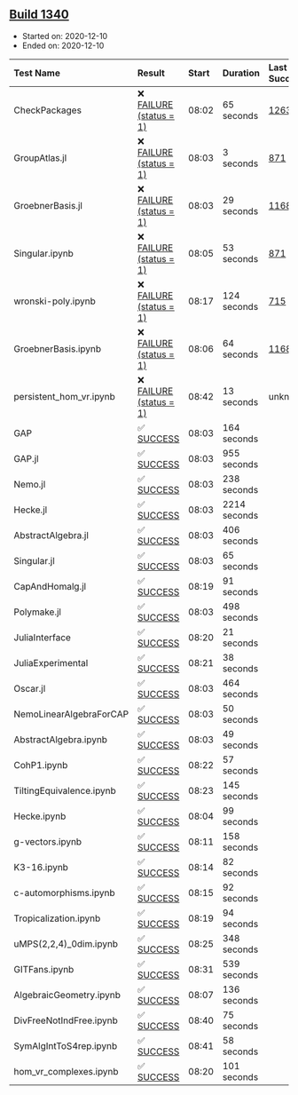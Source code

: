 ## [Build 1340](https://oscarci.mathematik.uni-kl.de/job/oscar-stable/1340/)

* Started on: 2020-12-10
* Ended on: 2020-12-10

| Test Name    | Result | Start | Duration | Last Success | First Failure |
|:-------------|:-------|:------|:---------|:-------------|:--------------|
| CheckPackages | ❌ [FAILURE (status = 1)](https://oscarci.mathematik.uni-kl.de/job/oscar-stable/1340/artifact/logs/build-1340/CheckPackages.log) | 08:02 | 65 seconds | [1263](https://oscarci.mathematik.uni-kl.de/job/oscar-stable/1263/) | [1264](https://oscarci.mathematik.uni-kl.de/job/oscar-stable/1264/) |
| GroupAtlas.jl | ❌ [FAILURE (status = 1)](https://oscarci.mathematik.uni-kl.de/job/oscar-stable/1340/artifact/logs/build-1340/GroupAtlas.jl.log) | 08:03 | 3 seconds | [871](https://oscarci.mathematik.uni-kl.de/job/oscar-stable/871/) | [872](https://oscarci.mathematik.uni-kl.de/job/oscar-stable/872/) |
| GroebnerBasis.jl | ❌ [FAILURE (status = 1)](https://oscarci.mathematik.uni-kl.de/job/oscar-stable/1340/artifact/logs/build-1340/GroebnerBasis.jl.log) | 08:03 | 29 seconds | [1168](https://oscarci.mathematik.uni-kl.de/job/oscar-stable/1168/) | [1169](https://oscarci.mathematik.uni-kl.de/job/oscar-stable/1169/) |
| Singular.ipynb | ❌ [FAILURE (status = 1)](https://oscarci.mathematik.uni-kl.de/job/oscar-stable/1340/artifact/logs/build-1340/Singular.ipynb.log) | 08:05 | 53 seconds | [871](https://oscarci.mathematik.uni-kl.de/job/oscar-stable/871/) | [872](https://oscarci.mathematik.uni-kl.de/job/oscar-stable/872/) |
| wronski-poly.ipynb | ❌ [FAILURE (status = 1)](https://oscarci.mathematik.uni-kl.de/job/oscar-stable/1340/artifact/logs/build-1340/wronski-poly.ipynb.log) | 08:17 | 124 seconds | [715](https://oscarci.mathematik.uni-kl.de/job/oscar-stable/715/) | [716](https://oscarci.mathematik.uni-kl.de/job/oscar-stable/716/) |
| GroebnerBasis.ipynb | ❌ [FAILURE (status = 1)](https://oscarci.mathematik.uni-kl.de/job/oscar-stable/1340/artifact/logs/build-1340/GroebnerBasis.ipynb.log) | 08:06 | 64 seconds | [1168](https://oscarci.mathematik.uni-kl.de/job/oscar-stable/1168/) | [1169](https://oscarci.mathematik.uni-kl.de/job/oscar-stable/1169/) |
| persistent_hom_vr.ipynb | ❌ [FAILURE (status = 1)](https://oscarci.mathematik.uni-kl.de/job/oscar-stable/1340/artifact/logs/build-1340/persistent_hom_vr.ipynb.log) | 08:42 | 13 seconds | unknown | unknown |
| GAP | ✅ [SUCCESS](https://oscarci.mathematik.uni-kl.de/job/oscar-stable/1340/artifact/logs/build-1340/GAP.log) | 08:03 | 164 seconds |  |  |
| GAP.jl | ✅ [SUCCESS](https://oscarci.mathematik.uni-kl.de/job/oscar-stable/1340/artifact/logs/build-1340/GAP.jl.log) | 08:03 | 955 seconds |  |  |
| Nemo.jl | ✅ [SUCCESS](https://oscarci.mathematik.uni-kl.de/job/oscar-stable/1340/artifact/logs/build-1340/Nemo.jl.log) | 08:03 | 238 seconds |  |  |
| Hecke.jl | ✅ [SUCCESS](https://oscarci.mathematik.uni-kl.de/job/oscar-stable/1340/artifact/logs/build-1340/Hecke.jl.log) | 08:03 | 2214 seconds |  |  |
| AbstractAlgebra.jl | ✅ [SUCCESS](https://oscarci.mathematik.uni-kl.de/job/oscar-stable/1340/artifact/logs/build-1340/AbstractAlgebra.jl.log) | 08:03 | 406 seconds |  |  |
| Singular.jl | ✅ [SUCCESS](https://oscarci.mathematik.uni-kl.de/job/oscar-stable/1340/artifact/logs/build-1340/Singular.jl.log) | 08:03 | 65 seconds |  |  |
| CapAndHomalg.jl | ✅ [SUCCESS](https://oscarci.mathematik.uni-kl.de/job/oscar-stable/1340/artifact/logs/build-1340/CapAndHomalg.jl.log) | 08:19 | 91 seconds |  |  |
| Polymake.jl | ✅ [SUCCESS](https://oscarci.mathematik.uni-kl.de/job/oscar-stable/1340/artifact/logs/build-1340/Polymake.jl.log) | 08:03 | 498 seconds |  |  |
| JuliaInterface | ✅ [SUCCESS](https://oscarci.mathematik.uni-kl.de/job/oscar-stable/1340/artifact/logs/build-1340/JuliaInterface.log) | 08:20 | 21 seconds |  |  |
| JuliaExperimental | ✅ [SUCCESS](https://oscarci.mathematik.uni-kl.de/job/oscar-stable/1340/artifact/logs/build-1340/JuliaExperimental.log) | 08:21 | 38 seconds |  |  |
| Oscar.jl | ✅ [SUCCESS](https://oscarci.mathematik.uni-kl.de/job/oscar-stable/1340/artifact/logs/build-1340/Oscar.jl.log) | 08:03 | 464 seconds |  |  |
| NemoLinearAlgebraForCAP | ✅ [SUCCESS](https://oscarci.mathematik.uni-kl.de/job/oscar-stable/1340/artifact/logs/build-1340/NemoLinearAlgebraForCAP.log) | 08:03 | 50 seconds |  |  |
| AbstractAlgebra.ipynb | ✅ [SUCCESS](https://oscarci.mathematik.uni-kl.de/job/oscar-stable/1340/artifact/logs/build-1340/AbstractAlgebra.ipynb.log) | 08:03 | 49 seconds |  |  |
| CohP1.ipynb | ✅ [SUCCESS](https://oscarci.mathematik.uni-kl.de/job/oscar-stable/1340/artifact/logs/build-1340/CohP1.ipynb.log) | 08:22 | 57 seconds |  |  |
| TiltingEquivalence.ipynb | ✅ [SUCCESS](https://oscarci.mathematik.uni-kl.de/job/oscar-stable/1340/artifact/logs/build-1340/TiltingEquivalence.ipynb.log) | 08:23 | 145 seconds |  |  |
| Hecke.ipynb | ✅ [SUCCESS](https://oscarci.mathematik.uni-kl.de/job/oscar-stable/1340/artifact/logs/build-1340/Hecke.ipynb.log) | 08:04 | 99 seconds |  |  |
| g-vectors.ipynb | ✅ [SUCCESS](https://oscarci.mathematik.uni-kl.de/job/oscar-stable/1340/artifact/logs/build-1340/g-vectors.ipynb.log) | 08:11 | 158 seconds |  |  |
| K3-16.ipynb | ✅ [SUCCESS](https://oscarci.mathematik.uni-kl.de/job/oscar-stable/1340/artifact/logs/build-1340/K3-16.ipynb.log) | 08:14 | 82 seconds |  |  |
| c-automorphisms.ipynb | ✅ [SUCCESS](https://oscarci.mathematik.uni-kl.de/job/oscar-stable/1340/artifact/logs/build-1340/c-automorphisms.ipynb.log) | 08:15 | 92 seconds |  |  |
| Tropicalization.ipynb | ✅ [SUCCESS](https://oscarci.mathematik.uni-kl.de/job/oscar-stable/1340/artifact/logs/build-1340/Tropicalization.ipynb.log) | 08:19 | 94 seconds |  |  |
| uMPS(2,2,4)_0dim.ipynb | ✅ [SUCCESS](https://oscarci.mathematik.uni-kl.de/job/oscar-stable/1340/artifact/logs/build-1340/uMPS-2-2-4-_0dim.ipynb.log) | 08:25 | 348 seconds |  |  |
| GITFans.ipynb | ✅ [SUCCESS](https://oscarci.mathematik.uni-kl.de/job/oscar-stable/1340/artifact/logs/build-1340/GITFans.ipynb.log) | 08:31 | 539 seconds |  |  |
| AlgebraicGeometry.ipynb | ✅ [SUCCESS](https://oscarci.mathematik.uni-kl.de/job/oscar-stable/1340/artifact/logs/build-1340/AlgebraicGeometry.ipynb.log) | 08:07 | 136 seconds |  |  |
| DivFreeNotIndFree.ipynb | ✅ [SUCCESS](https://oscarci.mathematik.uni-kl.de/job/oscar-stable/1340/artifact/logs/build-1340/DivFreeNotIndFree.ipynb.log) | 08:40 | 75 seconds |  |  |
| SymAlgIntToS4rep.ipynb | ✅ [SUCCESS](https://oscarci.mathematik.uni-kl.de/job/oscar-stable/1340/artifact/logs/build-1340/SymAlgIntToS4rep.ipynb.log) | 08:41 | 58 seconds |  |  |
| hom_vr_complexes.ipynb | ✅ [SUCCESS](https://oscarci.mathematik.uni-kl.de/job/oscar-stable/1340/artifact/logs/build-1340/hom_vr_complexes.ipynb.log) | 08:20 | 101 seconds |  |  |
